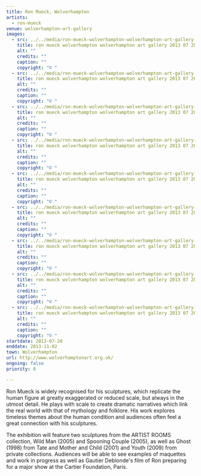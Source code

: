 ```yaml
---
title: Ron Mueck, Wolverhampton
artists:
  - ron-mueck
venue: wolverhampton-art-gallery
images:
  - src: ../../media/ron-mueck-wolverhampton-wolverhampton-art-gallery-2013-07-20-0.webp
    title: ron mueck wolverhampton wolverhampton art gallery 2013 07 20 0
    alt: ""
    credits: ""
    caption: ""
    copyright: "© "
  - src: ../../media/ron-mueck-wolverhampton-wolverhampton-art-gallery-2013-07-20-1.webp
    title: ron mueck wolverhampton wolverhampton art gallery 2013 07 20 1
    alt: ""
    credits: ""
    caption: ""
    copyright: "© "
  - src: ../../media/ron-mueck-wolverhampton-wolverhampton-art-gallery-2013-07-20-2.webp
    title: ron mueck wolverhampton wolverhampton art gallery 2013 07 20 2
    alt: ""
    credits: ""
    caption: ""
    copyright: "© "
  - src: ../../media/ron-mueck-wolverhampton-wolverhampton-art-gallery-2013-07-20-3.webp
    title: ron mueck wolverhampton wolverhampton art gallery 2013 07 20 3
    alt: ""
    credits: ""
    caption: ""
    copyright: "© "
  - src: ../../media/ron-mueck-wolverhampton-wolverhampton-art-gallery-2013-07-20-4.webp
    title: ron mueck wolverhampton wolverhampton art gallery 2013 07 20 4
    alt: ""
    credits: ""
    caption: ""
    copyright: "© "
  - src: ../../media/ron-mueck-wolverhampton-wolverhampton-art-gallery-2013-07-20-5.webp
    title: ron mueck wolverhampton wolverhampton art gallery 2013 07 20 5
    alt: ""
    credits: ""
    caption: ""
    copyright: "© "
  - src: ../../media/ron-mueck-wolverhampton-wolverhampton-art-gallery-2013-07-20-6.webp
    title: ron mueck wolverhampton wolverhampton art gallery 2013 07 20 6
    alt: ""
    credits: ""
    caption: ""
    copyright: "© "
  - src: ../../media/ron-mueck-wolverhampton-wolverhampton-art-gallery-2013-07-20-7.webp
    title: ron mueck wolverhampton wolverhampton art gallery 2013 07 20 7
    alt: ""
    credits: ""
    caption: ""
    copyright: "© "
  - src: ../../media/ron-mueck-wolverhampton-wolverhampton-art-gallery-2013-07-20-8.webp
    title: ron mueck wolverhampton wolverhampton art gallery 2013 07 20 8
    alt: ""
    credits: ""
    caption: ""
    copyright: "© "
startdate: 2013-07-20
enddate: 2013-11-02
town: Wolverhampton
url: http://www.wolverhamptonart.org.uk/
ongoing: false
priority: 0

---
```


Ron Mueck is widely recognised for his sculptures, which replicate the human figure at greatly exaggerated or reduced scale, but always in the utmost detail. He plays with scale to create dramatic narratives which link the real world with that of mythology and folklore. His work explores timeless themes about the human condition and audiences often feel a great connection with his sculptures.

The exhibition will feature two sculptures from the ARTIST ROOMS collection, Wild Man (2005) and Spooning Couple (2005), as well as Ghost (1998) from Tate and Mother and Child (2001) and Youth (2009) from private collections. Audiences will be able to see examples of maquettes and work in progress as well as Gautier Deblonde's film of Ron preparing for a major show at the Cartier Foundation, Paris.